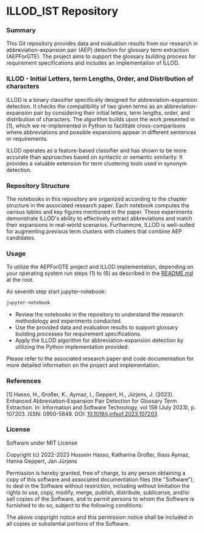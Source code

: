 # ILLOD_IST Repository

### Summary

This Git repository provides data and evaluation results from our research in abbreviation-expansion pair (AEP) detection for glossary term extraction (AEPForGTE). The project aims to support the glossary building process for requirement specifications and includes an implementation of ILLOD.

### ILLOD - Initial Letters, term Lengths, Order, and Distribution of characters
ILLOD is a binary classifier specifically designed for abbreviation-expansion detection. It checks the compatibility of two given terms as an abbreviation-expansion pair by considering their initial letters, term lengths, order, and distribution of characters. The algorithm builds upon the work presented in [1], which we re-implemented in Python to facilitate cross-comparisons where abbreviations and possible expansions appear in different sentences or requirements.


ILLOD operates as a feature-based classifier and has shown to be more accurate than approaches based on syntactic or semantic similarity. It provides a valuable extension for term clustering tools used in synonym detection.

### Repository Structure
The notebooks in this repository are organized according to the chapter structure in the associated research paper. Each notebook computes the various tables and key figures mentioned in the paper. These experiments demonstrate ILLOD's ability to effectively extract abbreviations and match their expansions in real-world scenarios. Furthermore, ILLOD is well-suited for augmenting previous term clusters with clusters that combine AEP candidates.

### Usage
To utilize the AEPForGTE project and ILLOD implementation, depending on your operating system run 
steps (1) to (6)
as described in the 
[README.md](https://github.com/AEPForGTE/ILLOD/blob/main/README.md) at the root.

As seventh step start jupyter-notebook:
```sh
jupyter-notebook
```

- Review the notebooks in the repository to understand the research methodology and experiments conducted.
- Use the provided data and evaluation results to support glossary building processes for requirement specifications.
- Apply the ILLOD algorithm for abbreviation-expansion detection by utilizing the Python implementation provided.

Please refer to the associated research paper and code documentation for more detailed information on the project and implementation.

### References
[1] Hasso, H., Großer, K., Aymaz, I., Geppert, H., Jürjens, J. (2023). Enhanced Abbreviation–Expansion Pair Detection for Glossary Term Extraction. In: Information and Software Technology, vol 159 (July 2023), p. 107203. ISSN: 0950-5849. DOI: [10.1016/j.infsof.2023.107203](https://doi.org/10.1016/j.infsof.2023.107203)

### License
Software under MIT License

Copyright (c) 2022-2023 Hussein Hasso, Katharina Großer, Iliass Aymaz, Hanna Geppert, Jan Jürjens

Permission is hereby granted, free of charge, to any person obtaining a copy of this software and associated documentation files (the "Software"), to deal in the Software without restriction, including without limitation the rights to use, copy, modify, merge, publish, distribute, sublicense, and/or sell copies of the Software, and to permit persons to whom the Software is furnished to do so, subject to the following conditions:

The above copyright notice and this permission notice shall be included in all copies or substantial portions of the Software.
